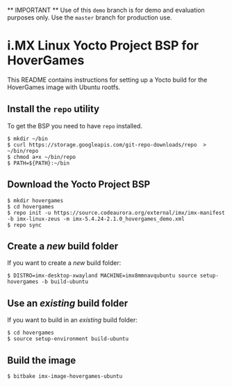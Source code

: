 ** IMPORTANT ** Use of this `demo` branch is for demo and evaluation purposes only. Use the `master` branch for production use.

i.MX Linux Yocto Project BSP for HoverGames
===========================================

This README contains instructions for setting up a Yocto build
for the HoverGames image with Ubuntu rootfs.

Install the `repo` utility
--------------------------

To get the BSP you need to have `repo` installed.

```
$ mkdir ~/bin
$ curl https://storage.googleapis.com/git-repo-downloads/repo  > ~/bin/repo
$ chmod a+x ~/bin/repo
$ PATH=${PATH}:~/bin
```

Download the Yocto Project BSP
------------------------------

```
$ mkdir hovergames
$ cd hovergames
$ repo init -u https://source.codeaurora.org/external/imx/imx-manifest -b imx-linux-zeus -m imx-5.4.24-2.1.0_hovergames_demo.xml
$ repo sync
```

Create a _new_ build folder
---------------------------

If you want to create a _new_ build folder:

```
$ DISTRO=imx-desktop-xwayland MACHINE=imx8mmnavqubuntu source setup-hovergames -b build-ubuntu
```

Use an _existing_ build folder
------------------------------

If you want to build in an _existing_ build folder:

```
$ cd hovergames
$ source setup-environment build-ubuntu
```

Build the image
---------------

```
$ bitbake imx-image-hovergames-ubuntu
```
